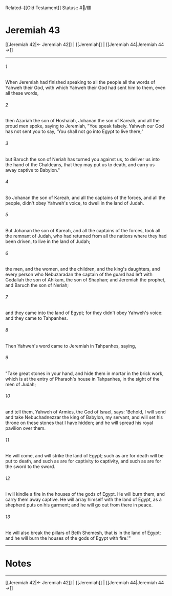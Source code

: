 Related::[[Old Testament]]
Status:: #📖/🟥
# Jeremiah 43

[[Jeremiah 42|← Jeremiah 42]] | [[Jeremiah]] | [[Jeremiah 44|Jeremiah 44 →]]
***



###### 1 
When Jeremiah had finished speaking to all the people all the words of Yahweh their God, with which Yahweh their God had sent him to them, even all these words, 

###### 2 
then Azariah the son of Hoshaiah, Johanan the son of Kareah, and all the proud men spoke, saying to Jeremiah, "You speak falsely. Yahweh our God has not sent you to say, 'You shall not go into Egypt to live there;' 

###### 3 
but Baruch the son of Neriah has turned you against us, to deliver us into the hand of the Chaldeans, that they may put us to death, and carry us away captive to Babylon." 

###### 4 
So Johanan the son of Kareah, and all the captains of the forces, and all the people, didn't obey Yahweh's voice, to dwell in the land of Judah. 

###### 5 
But Johanan the son of Kareah, and all the captains of the forces, took all the remnant of Judah, who had returned from all the nations where they had been driven, to live in the land of Judah; 

###### 6 
the men, and the women, and the children, and the king's daughters, and every person who Nebuzaradan the captain of the guard had left with Gedaliah the son of Ahikam, the son of Shaphan; and Jeremiah the prophet, and Baruch the son of Neriah; 

###### 7 
and they came into the land of Egypt; for they didn't obey Yahweh's voice: and they came to Tahpanhes. 

###### 8 
Then Yahweh's word came to Jeremiah in Tahpanhes, saying, 

###### 9 
"Take great stones in your hand, and hide them in mortar in the brick work, which is at the entry of Pharaoh's house in Tahpanhes, in the sight of the men of Judah; 

###### 10 
and tell them, Yahweh of Armies, the God of Israel, says: 'Behold, I will send and take Nebuchadnezzar the king of Babylon, my servant, and will set his throne on these stones that I have hidden; and he will spread his royal pavilion over them. 

###### 11 
He will come, and will strike the land of Egypt; such as are for death will be put to death, and such as are for captivity to captivity, and such as are for the sword to the sword. 

###### 12 
I will kindle a fire in the houses of the gods of Egypt. He will burn them, and carry them away captive. He will array himself with the land of Egypt, as a shepherd puts on his garment; and he will go out from there in peace. 

###### 13 
He will also break the pillars of Beth Shemesh, that is in the land of Egypt; and he will burn the houses of the gods of Egypt with fire.'"

---
# Notes


***
[[Jeremiah 42|← Jeremiah 42]] | [[Jeremiah]] | [[Jeremiah 44|Jeremiah 44 →]]
